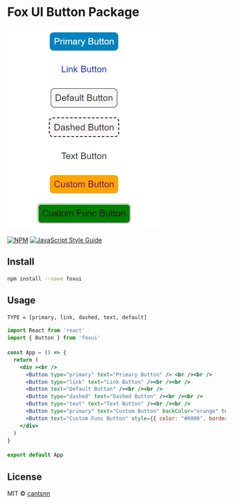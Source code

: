 # Fox UI Button Package 

![Buttons](./images/img_buttons.jpg)


[![NPM](https://img.shields.io/npm/v/foxui.svg)](https://www.npmjs.com/package/foxui) [![JavaScript Style Guide](https://img.shields.io/badge/code_style-standard-brightgreen.svg)](https://standardjs.com)

## Install

```bash
npm install --save foxui
```

## Usage

`TYPE = [primary, link, dashed, text, default]`

```jsx
import React from 'react'
import { Button } from 'foxui'
 
const App = () => {
  return (
    <div ><br />
      <Button type="primary" text="Primary Button" /> <br /><br />
      <Button type="link" text="Link Button" /><br /><br />
      <Button text="Default Button" /><br /><br />
      <Button type="dashed" text="Dashed Button" /><br /><br />
      <Button type="text" text="Text Button" /><br /><br />
      <Button type="primary" text="Custom Button" backColor="orange" textColor="purple" /><br /><br />
      <Button text="Custom Func Button" style={{ color: "#0000", border: "3px groove", backgroundColor: "green" }} onClick={() => alert("Clicked")} /><br /><br />
    </div>
  )
}

export default App
```

## License

MIT © [cantsnn](https://github.com/cantsnn)
